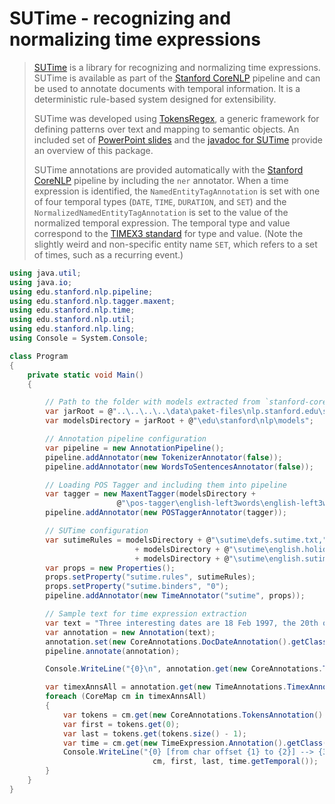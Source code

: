 ﻿# SUTime - recognizing and normalizing time expressions

>[SUTime](http://www-nlp.stanford.edu/software/sutime.shtml) is a library for recognizing and normalizing time expressions. SUTime is available as part of the [Stanford CoreNLP](CoreNLP.html) pipeline and can be used to annotate documents with temporal information. It is a deterministic rule-based system designed for extensibility.
>
>SUTime was developed using [TokensRegex](http://www-nlp.stanford.edu/software/tokensregex.shtml), a generic framework for defining patterns over text and mapping to semantic objects. An included set of [PowerPoint slides](https://nlp.stanford.edu/software/SUTime.pptx) and the [javadoc for SUTime](http://nlp.stanford.edu/nlp/javadoc/javanlp/edu/stanford/nlp/time/SUTime.html) provide an overview of this package.
>
>SUTime annotations are provided automatically with the [Stanford CoreNLP](CoreNLP.html) pipeline by including
>the `ner` annotator. When a time expression is identified, the `NamedEntityTagAnnotation` is set with one of four temporal types (`DATE`, `TIME`, `DURATION`, and `SET`) and the `NormalizedNamedEntityTagAnnotation` is set to the value of the normalized temporal expression.
>The temporal type and value correspond to the [TIMEX3 standard](http://www.timeml.org/site/publications/timeMLdocs/timeml_1.2.1.html#timex3) for type and value. (Note the slightly weird and non-specific entity name `SET`, which refers to a set of times, such as a recurring event.)

```csharp
using java.util;
using java.io;
using edu.stanford.nlp.pipeline;
using edu.stanford.nlp.tagger.maxent;
using edu.stanford.nlp.time;
using edu.stanford.nlp.util;
using edu.stanford.nlp.ling;
using Console = System.Console;

class Program
{
    private static void Main()
    {

        // Path to the folder with models extracted from `stanford-corenlp-4.3.2-models.jar`
        var jarRoot = @"..\..\..\..\data\paket-files\nlp.stanford.edu\stanford-corenlp-4.3.2\models";
        var modelsDirectory = jarRoot + @"\edu\stanford\nlp\models";

        // Annotation pipeline configuration
        var pipeline = new AnnotationPipeline();
        pipeline.addAnnotator(new TokenizerAnnotator(false));
        pipeline.addAnnotator(new WordsToSentencesAnnotator(false));

        // Loading POS Tagger and including them into pipeline
        var tagger = new MaxentTagger(modelsDirectory +
                        @"\pos-tagger\english-left3words\english-left3words-distsim.tagger");
        pipeline.addAnnotator(new POSTaggerAnnotator(tagger));

        // SUTime configuration
        var sutimeRules = modelsDirectory + @"\sutime\defs.sutime.txt,"
                            + modelsDirectory + @"\sutime\english.holidays.sutime.txt,"
                            + modelsDirectory + @"\sutime\english.sutime.txt";
        var props = new Properties();
        props.setProperty("sutime.rules", sutimeRules);
        props.setProperty("sutime.binders", "0");
        pipeline.addAnnotator(new TimeAnnotator("sutime", props));

        // Sample text for time expression extraction
        var text = "Three interesting dates are 18 Feb 1997, the 20th of july and 4 days from today.";
        var annotation = new Annotation(text);
        annotation.set(new CoreAnnotations.DocDateAnnotation().getClass(), "2013-07-14");
        pipeline.annotate(annotation);

        Console.WriteLine("{0}\n", annotation.get(new CoreAnnotations.TextAnnotation().getClass()));

        var timexAnnsAll = annotation.get(new TimeAnnotations.TimexAnnotations().getClass()) as ArrayList;
        foreach (CoreMap cm in timexAnnsAll)
        {
            var tokens = cm.get(new CoreAnnotations.TokensAnnotation().getClass()) as List;
            var first = tokens.get(0);
            var last = tokens.get(tokens.size() - 1);
            var time = cm.get(new TimeExpression.Annotation().getClass()) as TimeExpression;
            Console.WriteLine("{0} [from char offset {1} to {2}] --> {3}",
                                cm, first, last, time.getTemporal());
        }
    }
}
```
